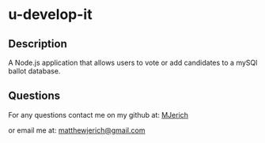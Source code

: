 # u-develop-it


## Description

A Node.js application that allows users to vote or add candidates to a mySQl ballot database.


## Questions

For any questions contact me on my github at: [MJerich](https://github.com/MJerich)

or email me at: [matthewjerich@gmail.com](mailto:matthewjerich@gmail.com)
